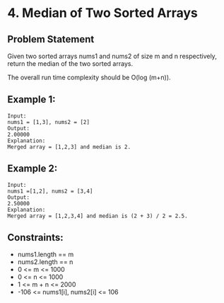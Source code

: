 # 4. Median of Two Sorted Arrays

## Problem Statement
Given two sorted arrays nums1 and nums2 of size m and n respectively, return the median of the two sorted arrays.

The overall run time complexity should be O(log (m+n)).

 
## Example 1:
```
Input:
nums1 = [1,3], nums2 = [2]
Output:
2.00000
Explanation: 
Merged array = [1,2,3] and median is 2.
```

## Example 2:
```
Input: 
nums1 =[1,2], nums2 = [3,4]
Output:
2.50000
Explanation: 
Merged array = [1,2,3,4] and median is (2 + 3) / 2 = 2.5.
```

## Constraints:
- nums1.length == m
- nums2.length == n
- 0 <= m <= 1000
- 0 <= n <= 1000
- 1 <= m + n <= 2000
- -106 <= nums1[i], nums2[i] <= 106
 
